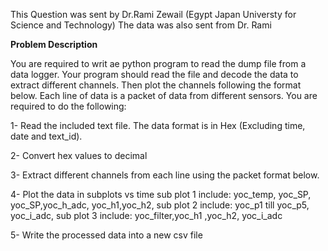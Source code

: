 This Question was sent by Dr.Rami Zewail (Egypt Japan Universty for Science and Technology)
The data was also sent from Dr. Rami

**Problem Description**

You are required to writ ae python program to read the dump file from a data logger. Your program
should read the file and decode the data to extract different channels. Then plot the channels
following the format below. Each line of data is a packet of data from different sensors.
You are required to do the following:

1- Read the included text file.
The data format is in Hex (Excluding time, date and text_id).

2- Convert hex values to decimal

3- Extract different channels from each line using the packet format below.

4- Plot the data in subplots vs time
sub plot 1 include: yoc_temp, yoc_SP, yoc_SP,yoc_h_adc, yoc_h1,yoc_h2,
sub plot 2 include: yoc_p1 till yoc_p5, yoc_i_adc,
sub plot 3 include: yoc_filter,yoc_h1 ,yoc_h2, yoc_i_adc

5- Write the processed data into a new csv file
